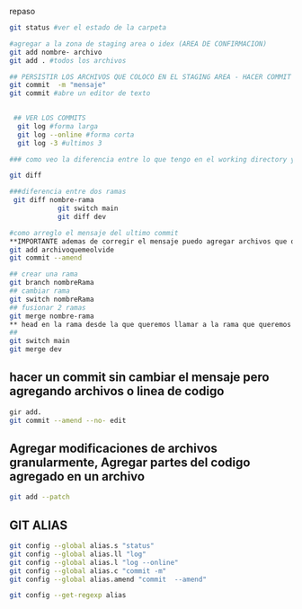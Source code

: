 repaso

```sh 
git status #ver el estado de la carpeta 

#agregar a la zona de staging area o idex (AREA DE CONFIRMACION)
git add nombre- archivo
git add . #todos los archivos 

## PERSISTIR LOS ARCHIVOS QUE COLOCO EN EL STAGING AREA - HACER COMMIT 
git commit  -m "mensaje"
git commit #abre un editor de texto 
 

 ## VER LOS COMMITS 
  git log #forma larga
  git log --online #forma corta
  git log -3 #ultimos 3 

### como veo la diferencia entre lo que tengo en el working directory y el local repo 

git diff

###diferencia entre dos ramas
 git diff nombre-rama
            git switch main 
            git diff dev

#como arreglo el mensaje del ultimo commit
**IMPORTANTE ademas de corregir el mensaje puedo agregar archivos que olvide dentro del commit** 
git add archivoquemeolvide 
git commit --amend 

## crear una rama 
git branch nombreRama
## cambiar rama
git switch nombreRama
## fusionar 2 ramas
git merge nombre-rama
** head en la rama desde la que queremos llamar a la rama que queremos fusionar **
## 
git switch main
git merge dev
```

## hacer un commit sin cambiar el mensaje pero agregando archivos o linea de codigo 

```sh 
gir add. 
git commit --amend --no- edit 
```

## Agregar modificaciones de archivos granularmente, Agregar partes del codigo agregado en un archivo

```sh
git add --patch
```

## GIT ALIAS
```sh
git config --global alias.s "status"
git config --global alias.ll "log"
git config --global alias.l "log --online"
git config --global alias.c "commit -m"
git config --global alias.amend "commit  --amend" 
```

```sh 
git config --get-regexp alias
```

